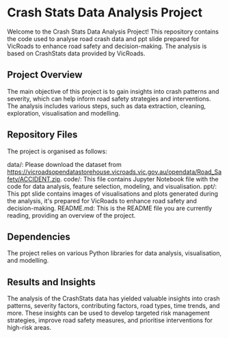 # Crash Stats Data Analysis Project
Welcome to the Crash Stats Data Analysis Project! This repository contains the code used to analyse road crash data and ppt slide prepared for VicRoads to enhance road safety and decision-making. The analysis is based on CrashStats data provided by VicRoads.

## Project Overview
The main objective of this project is to gain insights into crash patterns and severity, which can help inform road safety strategies and interventions. The analysis includes various steps, such as data extraction, cleaning, exploration, visualisation and modelling.

## Repository Files
The project is organised as follows:

data/: Please download the dataset from https://vicroadsopendatastorehouse.vicroads.vic.gov.au/opendata/Road_Safety/ACCIDENT.zip.
code/: This file contains Jupyter Notebook file with the code for data analysis, feature selection, modeling, and visualisation.
ppt/: This ppt slide contains images of visualisations and plots generated during the analysis, it's prepared for VicRoads to enhance road safety and decision-making.
README.md: This is the README file you are currently reading, providing an overview of the project.

## Dependencies
The project relies on various Python libraries for data analysis, visualisation, and modelling.

## Results and Insights
The analysis of the CrashStats data has yielded valuable insights into crash patterns, severity factors, contributing factors, road types, time trends, and more. These insights can be used to develop targeted risk management strategies, improve road safety measures, and prioritise interventions for high-risk areas.
